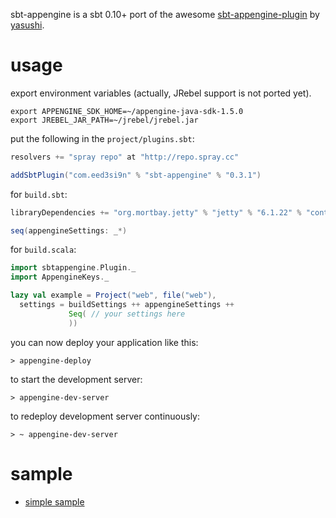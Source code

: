 sbt-appengine is a sbt 0.10+ port of the awesome [sbt-appengine-plugin][1] by [yasushi][2].

usage
=====
export environment variables (actually, JRebel support is not ported yet).

    export APPENGINE_SDK_HOME=~/appengine-java-sdk-1.5.0
    export JREBEL_JAR_PATH=~/jrebel/jrebel.jar

put the following in the `project/plugins.sbt`:

```scala
resolvers += "spray repo" at "http://repo.spray.cc"

addSbtPlugin("com.eed3si9n" % "sbt-appengine" % "0.3.1")
```

for `build.sbt`:

```scala
libraryDependencies += "org.mortbay.jetty" % "jetty" % "6.1.22" % "container"

seq(appengineSettings: _*)
```

for `build.scala`:

```scala
import sbtappengine.Plugin._
import AppengineKeys._

lazy val example = Project("web", file("web"),
  settings = buildSettings ++ appengineSettings ++
             Seq( // your settings here
             ))
```

you can now deploy your application like this:

    > appengine-deploy

to start the development server:

    > appengine-dev-server

to redeploy development server continuously:

    > ~ appengine-dev-server

sample
======

- [simple sample][3]

  [1]: https://github.com/Yasushi/sbt-appengine-plugin
  [2]: https://github.com/Yasushi
  [3]: https://github.com/sbt/sbt-appengine/tree/master/src/sbt-test/sbt-appengine/simple
  